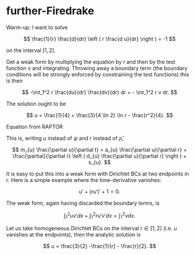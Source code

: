 # further-Firedrake

Warm-up: I want to solve

$$
\frac{1}{r} \frac{d}{dr} \left ( r \frac{d u}{dr} \right ) = -1
$$

on the interval $[1,2]$.

Get a weak form by multiplying the equation by $r$ and then by the test function $v$ and integrating.  Throwing away a boundary term (the boundary conditions will be strongly enforced by constraining the test functions) this is then

$$
-\int_1^2 r \frac{du}{dr} \frac{dv}{dr} dr = - \int_1^2 r v dr.
$$

The solution ought to be

$$
u = \frac{1}{4} + \frac{3}{4 \ln 2} \ln r - \frac{r^2}{4}.
$$

Equation from RAPTOR

This is, writing $u$ instead of $\psi$ and $r$ instead of $\hat{\rho}$,

$$
m_{u} \frac{\partial u}{\partial t} = a_{u} \frac{\partial u}{\partial r} + \frac{\partial}{\partial r} \left (  d_{u} \frac{\partial u}{\partial r} \right ) + s_{u}.
$$

It is easy to put this into a weak form with Dirichlet BCs at two endpoints in $r$.  Here is a simple example where the time-derivative vanishes:

$$
u' + \left ( r u' \right )' + 1 = 0.
$$

The weak form, again having discarded the boundary terms, is

$$
\int_1^2 u v' dx + \int_1^2 r u' v' dx = \int_1^2 v dx.
$$

Let us take homogeneous Dirichlet BCs on the interval $r \in [1,2]$ (i.e. $u$ vanishes at the endpoints), then the analytic solution is

$$
u = \frac{3}{2} -\frac{1}{r} - \frac{r}{2}.
$$
